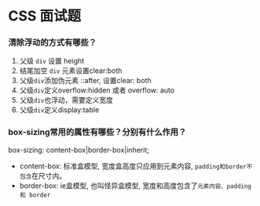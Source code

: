 # CSS 面试题

### 清除浮动的方式有哪些？

1. 父级 `div` 设置 height
2. 结尾加空 `div` 元素设置clear:both
3. 父级`div`添加伪元素 ::after, 设置clear: both
4. 父级`div`定义overflow:hidden 或者 overflow: auto
5. 父级`div`也浮动，需要定义宽度
6. 父级`div`定义display:table

### box-sizing常用的属性有哪些？分别有什么作用？
box-sizing: content-box|border-box|inherit;

- content-box: 标准盒模型, 宽度盒高度只应用到元素内容, `padding和border不包含`在尺寸内。
- border-box: ie盒模型, 也叫怪异盒模型, 宽度和高度包含了`元素内容、padding 和 border`
